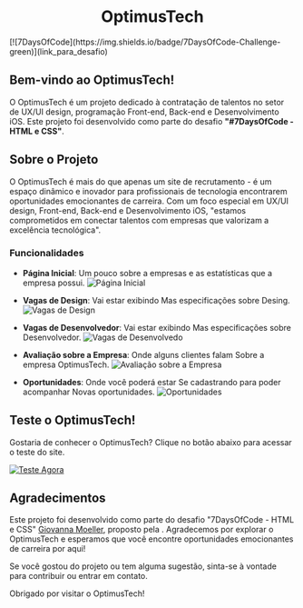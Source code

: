 <h1 align="center"> OptimusTech </h1>
[![7DaysOfCode](https://img.shields.io/badge/7DaysOfCode-Challenge-green)](link_para_desafio)

## Bem-vindo ao OptimusTech!

O OptimusTech é um projeto dedicado à contratação de talentos no setor de UX/UI design, programação Front-end, Back-end e Desenvolvimento iOS. Este projeto foi desenvolvido como parte do desafio **"#7DaysOfCode - HTML e CSS"**.

## Sobre o Projeto

O OptimusTech é mais do que apenas um site de recrutamento - é um espaço dinâmico e inovador para profissionais de tecnologia encontrarem oportunidades emocionantes de carreira. Com um foco especial em UX/UI design, Front-end, Back-end e Desenvolvimento iOS, "estamos comprometidos em conectar talentos com empresas que valorizam a excelência tecnológica".

### Funcionalidades

- **Página Inicial**: Um pouco sobre a empresas e as estatísticas que a empresa possui.
![Página Inicial](https://github.com/RIZONCIO/OptimusTech/assets/61835786/33ee8597-692e-44d3-840c-4a9c2e4f1dc5)

- **Vagas de Design**: Vai estar exibindo Mas especificações sobre Desing.
![Vagas de Design](https://github.com/RIZONCIO/OptimusTech/assets/61835786/a736f617-21b0-4498-a716-c61ed2fc4890)

- **Vagas de Desenvolvedor**: Vai estar exibindo Mas especificações sobre Desenvolvedor.
![Vagas de Desenvolvedo](https://github.com/RIZONCIO/OptimusTech/assets/61835786/a7297c52-9848-4acf-ab31-77d3239d631d)

- **Avaliação sobre a Empresa**: Onde alguns clientes falam Sobre a empresa OptimusTech.
![Avaliação sobre a Empresa](https://github.com/RIZONCIO/OptimusTech/assets/61835786/e0ef21bb-49bb-4e6e-9489-19d9a3a9407e)

- **Oportunidades**: Onde você poderá estar Se cadastrando para poder acompanhar Novas oportunidades.
![Oportunidades](https://github.com/RIZONCIO/OptimusTech/assets/61835786/f3873b9c-e763-4b19-bf79-110ec89bbb8f)

## Teste o OptimusTech!

Gostaria de conhecer o OptimusTech? Clique no botão abaixo para acessar o teste do site.

[![Teste Agora](https://github.com/RIZONCIO/AluraBoock/assets/61835786/591c23f3-b634-4a42-8dd2-d3d936ae8a78)](https://optimus-tech-rouge.vercel.app/)

## Agradecimentos

Este projeto foi desenvolvido como parte do desafio "7DaysOfCode - HTML e CSS" [Giovanna Moeller](https://github.com/MonicaHillman), proposto pela . Agradecemos por explorar o OptimusTech e esperamos que você encontre oportunidades emocionantes de carreira por aqui!

Se você gostou do projeto ou tem alguma sugestão, sinta-se à vontade para contribuir ou entrar em contato.

Obrigado por visitar o OptimusTech!
